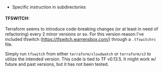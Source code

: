 - Specific instruction in subdirectories 

#### TFSWITCH: 
Terraform seems to introduce code-breaking changes (or at least in need of refactoring) every 2 minor versions or so. 
For this version reason I've included tfswitch (https://tfswitch.warrensbox.com/) through a `.tfswitchrc` file.

Simply run `tfswitch` from either `terraform/cloudwatch` or `terraform/s3` to utilize the intended version.
This code is tied to TF v0.13.5. It might work w/ future and past versions, but it has not been tested. 